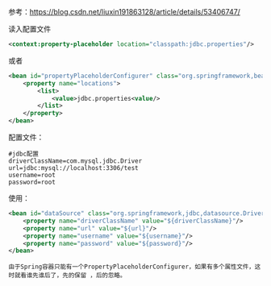 参考：https://blog.csdn.net/liuxin191863128/article/details/53406747/

读入配置文件

```xml
<context:property-placeholder location="classpath:jdbc.properties"/>
```

或者

```xml
<bean id="propertyPlaceholderConfigurer" class="org.springframework,beans.factory.config.PropertyPlaceholderConfigurer">
    <property name="locations">
        <list>
            <value>jdbc.properties<value/>
        </list>
    </property>
</bean>
```

配置文件：

```properties
#jdbc配置 
driverClassName=com.mysql.jdbc.Driver url=jdbc:mysql://localhost:3306/test
username=root 
password=root
```

使用：

```xml
<bean id="dataSource" class="org.springframework,jdbc,datasource.DriverManagerDataSource">
    <property name="driverClassName" value="${driverClassName}"/>
    <property name="url" value="${url}"/>
    <property name="username" value="${username}"/>
    <property name="password" value="${password}"/>
</bean>
```



```
由于Spring容器只能有一个PropertyPlaceholderConfigurer，如果有多个属性文件，这时就看谁先谁后了，先的保留 ，后的忽略。
```



